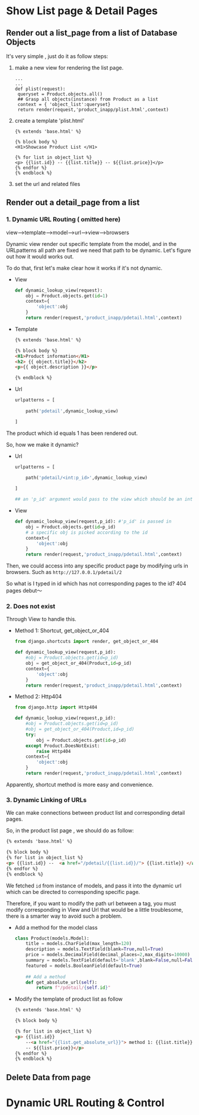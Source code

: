 # Show List page & Detail Pages

## Render out a list_page from a list of Database Objects

It's very simple , just do it as follow steps:

1. make a new view for rendering the list page.

   ```
   ...
   ...
   def plist(request):
   	queryset = Product.objects.all() 
   	## Grasp all objects(instance) from Product as a list
   	context = { 'object_list':queryset}
   	return render(request,'product_inapp/plist.html',context)
   ```

2. create a template 'plist.html'

   ```
   {% extends 'base.html' %}
   
   {% block body %}
   <H1>Showcase Product List </H1>
   
   {% for list in object_list %}
   <p> {{list.id}} -- {{list.title}} -- ${{list.price}}</p>
   {% endfor %}
   {% endblock %}
   ```

3. set the url and related files

   

## Render out a detail_page from a list

### 1. Dynamic URL Routing ( omitted here)

view-->template-->model-->url-->view-->browsers

Dynamic view render out specific template from the model, and in the URLpatterns all path are fixed we need that path to be dynamic. Let's figure out how it would works out.

To do that, first let's make clear how it works if it's not dynamic.

 - View

   ``` python
   def dynamic_lookup_view(request):
       obj = Product.objects.get(id=1)
       context={
           'object':obj
       }
       return render(request,'product_inapp/pdetail.html',context)
   ```

- Template

  ``` html
  {% extends 'base.html' %}
  
  {% block body %}
  <H1>Product information</H1>
  <h2> {{ object.title}}</h2>
  <p>{{ object.description }}</p>
  
  {% endblock %}
  ```

- Url

  ``` python
  urlpatterns = [
    
      path('pdetail',dynamic_lookup_view)
  
  ]
  ```

The product which id equals 1 has been rendered out.

So, how we make it dynamic?

- Url

  ``` python
  urlpatterns = [
    
      path('pdetail/<int:p_id>',dynamic_lookup_view)
  
  ]
  
  ## an 'p_id' argument would pass to the view which should be an integer, we also could make it as 'str' or 'slug'.
  ```

- View

  ``` python
  def dynamic_lookup_view(request,p_id): #'p_id' is passed in 
      obj = Product.objects.get(id=p_id)
      # a specific obj is picked according to the id
      context={
          'object':obj
      }
      return render(request,'product_inapp/pdetail.html',context)
  ```

Then, we could access into any specific product page by modifying urls in browsers. Such as `http://127.0.0.1/pdetail/2`

So what is I typed in id which has not corresponding pages to the id? 404 pages debut～

### 2. Does not exist

Through View to handle this.

- Method 1: Shortcut, get_object_or_404

  ``` python
  from django.shortcuts import render, get_object_or_404
  
  def dynamic_lookup_view(request,p_id): 
      #obj = Product.objects.get(id=p_id)
      obj = get_object_or_404(Product,id=p_id)
      context={
          'object':obj
      }
      return render(request,'product_inapp/pdetail.html',context)
  ```

- Method 2: Http404

  ``` python
  from django.http import Http404
  
  def dynamic_lookup_view(request,p_id):
      #obj = Product.objects.get(id=p_id)
      #obj = get_object_or_404(Product,id=p_id)
      try:
          obj = Product.objects.get(id=p_id)
      except Product.DoesNotExist:
          raise Http404
      context={
          'object':obj
      }
      return render(request,'product_inapp/pdetail.html',context)
  ```

Apparently, shortcut method is more easy and convenience.

### 3. Dynamic Linking of URLs

We can make connections between product list and corresponding detail pages.

So, in the product list page , we should do as follow:

``` html
{% extends 'base.html' %}

{% block body %}
{% for list in object_list %}
<p> {{list.id}} --  <a href="/pdetail/{{list.id}}/"> {{list.title}} </a> -- ${{list.price}}</p>
{% endfor %}
{% endblock %}
```

We fetched `id` from instance of models, and pass it into the dynamic url which can be directed to corresponding specific page.

Therefore, if you want to modify the path url between a tag, you must modify corresponding in View and Url that would be a little troublesome, there is a smarter way to avoid such a problem.

- Add a method for the model class

  ``` python
  class Product(models.Model):
      title = models.CharField(max_length=120)
      description = models.TextField(blank=True,null=True)
      price = models.DecimalField(decimal_places=2,max_digits=10000)
      summary = models.TextField(default='blank',blank=False,null=False)
      featured = models.BooleanField(default=True)
      
      ## Add a method
      def get_absolute_url(self):
          return f"/pdetail/{self.id}"
  ```

- Modify the template of product list as follow

  ``` html
  {% extends 'base.html' %}
  
  {% block body %}
  
  {% for list in object_list %}
  <p> {{list.id}}
      --<a href="{{list.get_absolute_url}}"> method 1: {{list.title}} </a>
      -- ${{list.price}}</p>
  {% endfor %}
  {% endblock %}
  ```

  

## Delete Data from page 



# Dynamic URL Routing & Control

